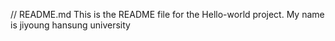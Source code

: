 // README.md
This is the README file for the Hello-world project.
My name is jiyoung
hansung university
